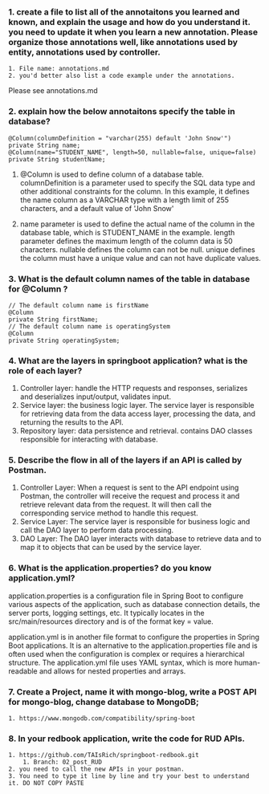 ### 1. create a file to list all of the annotaitons you learned and known, and explain the usage and how do you understand it. you need to update it when you learn a new annotation. Please organize those annotations well, like annotations used by entity, annotations used by controller.     
    1. File name: annotations.md 
    2. you'd better also list a code example under the annotations.
Please see annotations.md

### 2. explain how the below annotaitons specify the table in database?
```
@Column(columnDefinition = "varchar(255) default 'John Snow'")
private String name;
@Column(name="STUDENT_NAME", length=50, nullable=false, unique=false)
private String studentName;
```
1. @Column is used to define column of a database table.
columnDefinition is a parameter used to specify the SQL data type and other additional constraints for the column. In this example, it defines the name column as a VARCHAR type with a length limit of 255 characters, and a default value of 'John Snow'


2. name parameter is used to define the actual name of the column in the database table, which is STUDENT_NAME in the example. length parameter defines the maximum length of the column data is 50 characters. nullable defines the column can not be null. unique defines the column must have a unique value and can not have duplicate values.

### 3. What is the default column names of the table in database for @Column ?
```
// The default column name is firstName
@Column
private String firstName;
// The default column name is operatingSystem
@Column
private String operatingSystem;
```

### 4. What are the layers in springboot application? what is the role of each layer?
1. Controller layer: handle the HTTP requests and responses, serializes and deserializes input/output, validates input. 
2. Service layer: the business logic layer. The service layer is responsible for retrieving data from the data access layer, processing the data, and returning the results to the API.
3. Repository layer: data persistence and retrieval. contains DAO classes responsible for interacting with database.

### 5. Describe the flow in all of the layers if an API is called by Postman.
1. Controller Layer: When a request is sent to the API endpoint using Postman, the controller will receive the request and process it and retrieve relevant data from the request. It will then call the corresponding service method to handle this request.
2. Service Layer: The service layer is responsible for business logic and call the DAO layer to perform data processing.
3. DAO Layer: The DAO layer interacts with database to retrieve data and to map it to objects that can be used by the service layer.

### 6. What is the application.properties? do you know application.yml?
application.properties is a configuration file in Spring Boot to configure various aspects of the application, such as database connection details, the server ports, logging settings, etc. It typically locates in the src/main/resources directory and is of the format key = value.

application.yml is in another file format to configure the properties in Spring Boot applications. It is an alternative to the application.properties file and is often used when the configuration is complex or requires a hierarchical structure. The application.yml file uses YAML syntax, which is more human-readable and allows for nested properties and arrays.

### 7. Create a Project, name it with mongo-blog, write a POST API for mongo-blog, change database to MongoDB;
    1. https://www.mongodb.com/compatibility/spring-boot

### 8. In your redbook application, write the code for RUD APIs.
    1. https://github.com/TAIsRich/springboot-redbook.git
        1. Branch: 02_post_RUD
    2. you need to call the new APIs in your postman.
    3. You need to type it line by line and try your best to understand it. DO NOT COPY PASTE